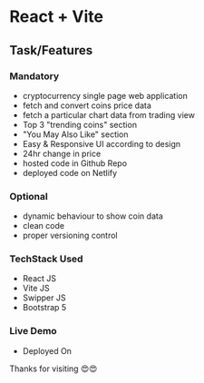 # React + Vite

## Task/Features

### Mandatory
- cryptocurrency single page web application
- fetch and convert coins price data
- fetch a particular chart data from trading view
- Top 3 "trending coins" section
- "You May Also Like" section
- Easy & Responsive UI according to design
- 24hr change in price
- hosted code in Github Repo
- deployed code on Netlify

### Optional
- dynamic behaviour to show coin data
- clean code
- proper versioning control

### TechStack Used
- React JS
- Vite JS
- Swipper JS
- Bootstrap 5


### Live Demo
- Deployed On 


Thanks for visiting 😍😍
